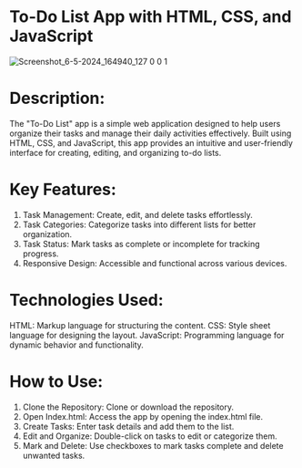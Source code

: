# To-Do List App with HTML, CSS, and JavaScript

![Screenshot_6-5-2024_164940_127 0 0 1](https://github.com/DAKSHPATEL04/To-Do-List-App-with-HTML-CSS-and-JavaScript/assets/160720470/37d22842-7ece-4183-a13f-d37208b26749)

# Description:

The "To-Do List" app is a simple web application designed to help users organize their tasks and manage their daily activities effectively. Built using HTML, CSS, and JavaScript, this app provides an intuitive and user-friendly interface for creating, editing, and organizing to-do lists.

# Key Features:

1. Task Management:
Create, edit, and delete tasks effortlessly.
2. Task Categories:
Categorize tasks into different lists for better organization.
3. Task Status:
Mark tasks as complete or incomplete for tracking progress.
4. Responsive Design:
Accessible and functional across various devices.

# Technologies Used:

HTML: Markup language for structuring the content.
CSS: Style sheet language for designing the layout.
JavaScript: Programming language for dynamic behavior and functionality.

# How to Use:

1. Clone the Repository: Clone or download the repository.
2. Open Index.html: Access the app by opening the index.html file.
3. Create Tasks: Enter task details and add them to the list.
4. Edit and Organize: Double-click on tasks to edit or categorize them.
5. Mark and Delete: Use checkboxes to mark tasks complete and delete unwanted tasks.

